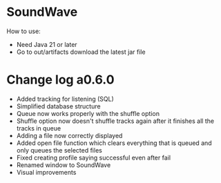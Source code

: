 
# SoundWave
How to use:
- Need Java 21 or later
-  Go to out/artifacts download the latest jar file 

# Change log a0.6.0

- Added tracking for listening (SQL)
- Simplified database structure
- Queue now works properly with the shuffle option
- Shuffle option now doesn't shuffle tracks again after it finishes all the tracks in queue
- Adding a file now correctly displayed
- Added open file function which clears everything that is queued and only queues the selected files
- Fixed creating profile saying successful even after fail
- Renamed window to SoundWave
- Visual improvements


